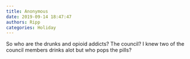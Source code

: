 ```yaml
---
title: Anonymous
date: 2019-09-14 18:47:47
authors: Ripp
categories: Holiday
---
```


 So who are the drunks and opioid addicts?  The council?   I knew two of the council members drinks alot but who pops the pills?